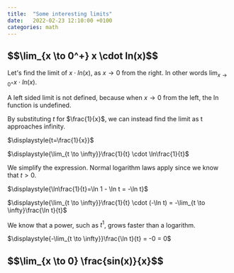 ```yaml
---
title:  "Some interesting limits"
date:   2022-02-23 12:10:00 +0100
categories: math
---
```

<h2>$$\lim_{x \to 0^+} x \cdot ln(x)$$</h2>

Let's find the limit of $x \cdot ln(x)$, as $x \rightarrow 0$ from the right. In other words $\displaystyle{\lim_{x \to 0^+}} x \cdot ln(x)$.

A left sided limit is not defined, because when $x \rightarrow 0$ from the left, the ln function is undefined.

By substituting $t$ for $\frac{1}{x}$, we can instead find the limit as t approaches infinity.

$\displaystyle{t=\frac{1}{x}}$

$\displaystyle{\lim_{t \to \infty}}\frac{1}{t} \cdot \ln\frac{1}{t}$

We simplify the expression. Normal logarithm laws apply since we know that $t > 0$.

$\displaystyle{\ln\frac{1}{t}=\ln 1 - \ln t = -\ln t}$

$\displaystyle{\lim_{t \to \infty}}\frac{1}{t} \cdot (-\ln t) = -\lim_{t \to \infty}\frac{\ln t}{t}$

We know that a power, such as $t^1$, grows faster than a logarithm.

$\displaystyle{-\lim_{t \to \infty}}\frac{\ln t}{t} = -0 = 0$

<h2>$$\lim_{x \to 0} \frac{sin(x)}{x}$$</h2>
